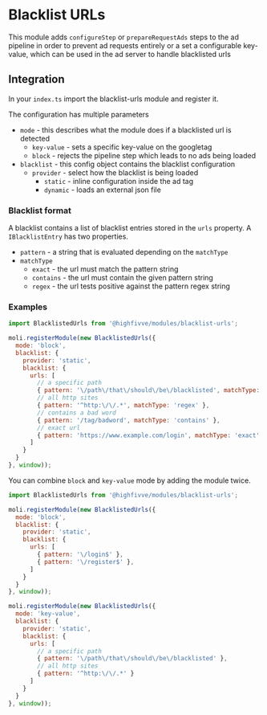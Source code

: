 # Blacklist URLs

This module adds `configureStep` or `prepareRequestAds` steps to the ad pipeline in order to prevent ad requests entirely
or a set a configurable key-value, which can be used in the ad server to handle blacklisted urls

## Integration

In your `index.ts` import the blacklist-urls module and register it.

The configuration has multiple parameters

- `mode` - this describes what the module does if a blacklisted url is detected
  - `key-value` - sets a specific key-value on the googletag
  - `block` - rejects the pipeline step which leads to no ads being loaded
- `blacklist` - this config object contains the blacklist configuration
  - `provider` - select how the blacklist is being loaded
    - `static` - inline configuration inside the ad tag
    - `dynamic` - loads an external json file


### Blacklist format

A blacklist contains a list of blacklist entries stored in the `urls` property. A `IBlacklistEntry` has two
properties.

- `pattern` - a string that is evaluated depending on the `matchType`
- `matchType`
  - `exact` - the url must match the pattern string
  - `contains` - the url must contain the given pattern string
  - `regex` - the url tests positive against the pattern regex string

### Examples


```javascript
import BlacklistedUrls from '@highfivve/modules/blacklist-urls';

moli.registerModule(new BlacklistedUrls({
  mode: 'block',
  blacklist: {
    provider: 'static',
    blacklist: {
      urls: [
        // a specific path
        { pattern: '\/path\/that\/should\/be\/blacklisted', matchType: 'regex' },
        // all http sites
        { pattern: '^http:\/\/.*', matchType: 'regex' },
        // contains a bad word
        { pattern: '/tag/badword', matchType: 'contains' },
        // exact url
        { pattern: 'https://www.example.com/login', matchType: 'exact' }
      ]
    }
  }
}, window));
```

You can combine `block` and `key-value` mode by adding the module twice.

```javascript
import BlacklistedUrls from '@highfivve/modules/blacklist-urls';

moli.registerModule(new BlacklistedUrls({
  mode: 'block',
  blacklist: {
    provider: 'static',
    blacklist: {
      urls: [
        { pattern: '\/login$' },
        { pattern: '\/register$' },
      ]
    }
  }
}, window));

moli.registerModule(new BlacklistedUrls({
  mode: 'key-value',
  blacklist: {
    provider: 'static',
    blacklist: {
      urls: [
        // a specific path
        { pattern: '\/path\/that\/should\/be\/blacklisted' },
        // all http sites
        { pattern: '^http:\/\/.*' }
      ]
    }
  }
}, window));
```